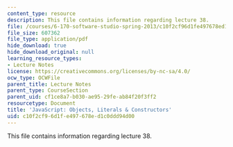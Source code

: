 ```yaml
---
content_type: resource
description: This file contains information regarding lecture 38.
file: /courses/6-170-software-studio-spring-2013/c10f2cf96d1fe497678ed1c0ddd94d00_MIT6_170S13_38-java-obt-lt.pdf
file_size: 607362
file_type: application/pdf
hide_download: true
hide_download_original: null
learning_resource_types:
- Lecture Notes
license: https://creativecommons.org/licenses/by-nc-sa/4.0/
ocw_type: OCWFile
parent_title: Lecture Notes
parent_type: CourseSection
parent_uid: cf1ce8a7-b030-ae95-29fe-ab84f20f3ff2
resourcetype: Document
title: 'JavaScript: Objects, Literals & Constructors'
uid: c10f2cf9-6d1f-e497-678e-d1c0ddd94d00
---
```

This file contains information regarding lecture 38.